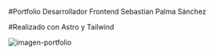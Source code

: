 #Portfolio Desarrollador Frontend Sebastian Palma Sánchez

#Realizado con Astro y Tailwind


![imagen-portfolio](https://github.com/SebasPalmaSan/portfolio.dev.astro/assets/93328462/6e92242e-c5d8-4d50-9fc4-2147c5989e94)
